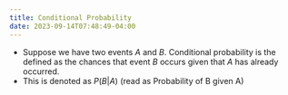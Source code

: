 ```yaml
---
title: Conditional Probability
date: 2023-09-14T07:48:49-04:00
---
```


- Suppose we have two events $A$ and $B$. Conditional probability is the defined as the chances that event $B$ occurs given that $A$ has already occurred.
- This is denoted as $P(B | A)$ (read as Probability of B given A)